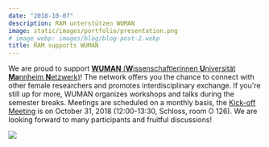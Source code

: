 ```yaml
---
date: "2018-10-07"
description: RAM unterstützen WUMAN
image: static/images/portfolio/presentation.png
# image_webp: images/blog/blog-post-2.webp
title: RAM supports WUMAN
---
```


We are proud to support [**WUMAN** (**W**issenschaftlerinnen **U**niversität **Ma**nnheim **N**etzwerk)](https://wuman307139351.wordpress.com)! The network offers you the chance to connect with other female researchers and promotes interdisciplinary exchange. If you're still up for more, WUMAN organizes workshops and talks during the semester breaks. Meetings are scheduled on a monthly basis, the [Kick-off Meeting](https://www.facebook.com/events/169582353961745/) is on October 31, 2018 (12:00-13:30, Schloss, room O 126). We are looking forward to many participants and fruitful discussions!

![](/images/portfolio/wuman.jpg)